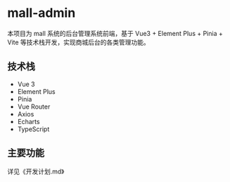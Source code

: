 # mall-admin

本项目为 mall 系统的后台管理系统前端，基于 Vue3 + Element Plus + Pinia + Vite 等技术栈开发，实现商城后台的各类管理功能。

## 技术栈
- Vue 3
- Element Plus
- Pinia
- Vue Router
- Axios
- Echarts
- TypeScript

## 主要功能
详见《开发计划.md》 